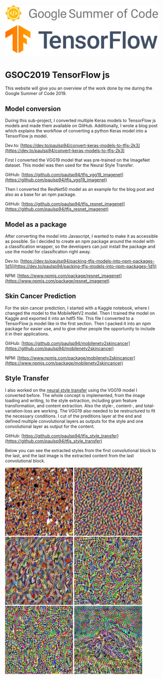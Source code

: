 ![alt text](./assets/general/GSoC-logo-horizontal.svg "gsoc2019")
![Alt text](./assets/general/tf.svg "tensorflow")

# GSOC2019 TensorFlow js

This website will give you an overview of the work done by me during the Google Summer of Code 2019.

## Model conversion

During this sub-project, I converted multiple Keras models to TensorFlow js models and made them available on GitHub.
Additionally, I wrote a blog post which explains the workflow of converting a python Keras model into a TensorFlow js model.

Dev.to: [https://dev.to/paulsp94/convert-keras-models-to-tfjs-2k3](https://dev.to/paulsp94/convert-keras-models-to-tfjs-2k3)

First I converted the VGG19 model that was pre-trained on the ImageNet dataset. 
This model was then used for the Neural Style Transfer.

GitHub: [https://github.com/paulsp94/tfjs_vgg19_imagenet](https://github.com/paulsp94/tfjs_vgg19_imagenet)

Then I converted the ResNet50 model as an example for the blog post and also as a base for an npm package.

GitHub: [https://github.com/paulsp94/tfjs_resnet_imagenet](https://github.com/paulsp94/tfjs_resnet_imagenet)

## Model as a package

After converting the model into Javascript, I wanted to make it as accessible as possible. So I decided to create an npm package around the model with a classification wrapper, so the developers can just install the package and use the model for classification right away.

Dev.to: [https://dev.to/paulsp94/packing-tfjs-models-into-npm-packages-1d1j](https://dev.to/paulsp94/packing-tfjs-models-into-npm-packages-1d1j)

NPM: [https://www.npmjs.com/package/resnet_imagenet](https://www.npmjs.com/package/resnet_imagenet)

## Skin Cancer Prediction

For the skin cancer prediction, I started with a Kaggle notebook, where I changed the model to the MobileNetV2 model.
Then I trained the model on Kaggle and exported it into an hdf5 file. 
This file I converted to a TensorFlow js model like in the first section.
Then I packed it into an npm package for easier use, and to give other people the opportunity to include it in their applications.

GitHub: [https://github.com/paulsp94/mobilenetv2skincancer](https://github.com/paulsp94/mobilenetv2skincancer)

NPM: [https://www.npmjs.com/package/mobilenetv2skincancer](https://www.npmjs.com/package/mobilenetv2skincancer)

## Style Transfer

I also worked on the [neural style transfer](https://arxiv.org/pdf/1508.06576.pdf) using the VGG19 model I converted before.
The whole concept is implemented, from the image loading and writing, to the style extraction, including gram feature transformation, and content extraction. Also the style-, content-, and total-variation-loss are working. The VGG19 also needed to be restructured to fit the necessary conditions. I cut of the preditions layer at the end and defined multiple convolutional layers as outputs for the style and one convolutional layer as output for the content.

GitHub: [https://github.com/paulsp94/tfjs_style_transfer](https://github.com/paulsp94/tfjs_style_transfer)

Below you can see the extracted styles from the first convolutional block to the last, and the last image is the extracted content from the last convolutional block.

![alt text](./assets/styleTransfer/500_39807.625_style1.png "Style extraced from the first convolutional layer in the first convolutional block.")
![alt text](./assets/styleTransfer/500_58900656_style2.png "Style extraced from the first convolutional layer in the second convolutional block.")
![alt text](./assets/styleTransfer/500_29894260_style3.png "Style extraced from the first convolutional layer in the third convolutional block.")
![alt text](./assets/styleTransfer/500_2514929.5_style4.png "Style extraced from the first convolutional layer in the fourth convolutional block.")
![alt text](./assets/styleTransfer/500_82911.734375_style5.png "Style extraced from the first convolutional layer in the fifth convolutional block.")
![alt text](./assets/styleTransfer/500_1387907.125_content5.png "Style extraced from the last convolutional layer in the fifth convolutional block.")
